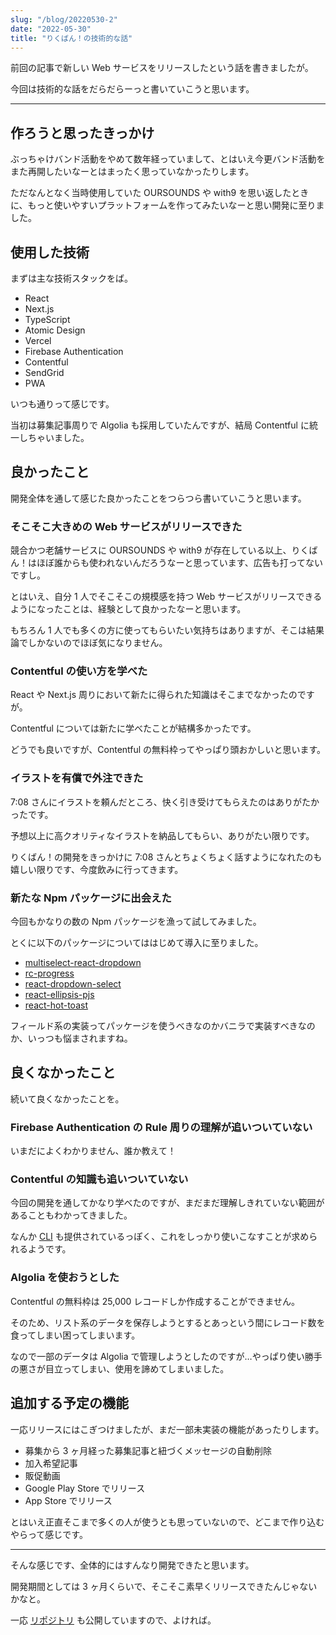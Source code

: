```yaml
---
slug: "/blog/20220530-2"
date: "2022-05-30"
title: "りくばん！の技術的な話"
---
```


前回の記事で新しい Web サービスをリリースしたという話を書きましたが。

今回は技術的な話をだらだらーっと書いていこうと思います。

---

## 作ろうと思ったきっかけ

ぶっちゃけバンド活動をやめて数年経っていまして、とはいえ今更バンド活動をまた再開したいなーとはまったく思っていなかったりします。

ただなんとなく当時使用していた OURSOUNDS や with9 を思い返したときに、もっと使いやすいプラットフォームを作ってみたいなーと思い開発に至りました。

## 使用した技術

まずは主な技術スタックをば。

- React
- Next.js
- TypeScript
- Atomic Design
- Vercel
- Firebase Authentication
- Contentful
- SendGrid
- PWA

いつも通りって感じです。

当初は募集記事周りで Algolia も採用していたんですが、結局 Contentful に統一しちゃいました。

## 良かったこと

開発全体を通して感じた良かったことをつらつら書いていこうと思います。

### そこそこ大きめの Web サービスがリリースできた

競合かつ老舗サービスに OURSOUNDS や with9 が存在している以上、りくばん！はほぼ誰からも使われないんだろうなーと思っています、広告も打ってないですし。

とはいえ、自分 1 人でそこそこの規模感を持つ Web サービスがリリースできるようになったことは、経験として良かったなーと思います。

もちろん 1 人でも多くの方に使ってもらいたい気持ちはありますが、そこは結果論でしかないのでほぼ気になりません。

### Contentful の使い方を学べた

React や Next.js 周りにおいて新たに得られた知識はそこまでなかったのですが。

Contentful については新たに学べたことが結構多かったです。

どうでも良いですが、Contentful の無料枠ってやっぱり頭おかしいと思います。

### イラストを有償で外注できた

7:08 さんにイラストを頼んだところ、快く引き受けてもらえたのはありがたかったです。

予想以上に高クオリティなイラストを納品してもらい、ありがたい限りです。

りくばん！の開発をきっかけに 7:08 さんとちょくちょく話すようになれたのも嬉しい限りです、今度飲みに行ってきます。

### 新たな Npm パッケージに出会えた

今回もかなりの数の Npm パッケージを漁って試してみました。

とくに以下のパッケージについてははじめて導入に至りました。

- [multiselect-react-dropdown](https://www.npmjs.com/package/multiselect-react-dropdown)
- [rc-progress](https://www.npmjs.com/package/rc-progress)
- [react-dropdown-select](https://www.npmjs.com/package/react-dropdown-select)
- [react-ellipsis-pjs](https://www.npmjs.com/package/react-ellipsis-pjs)
- [react-hot-toast](https://www.npmjs.com/package/react-hot-toast)

フィールド系の実装ってパッケージを使うべきなのかバニラで実装すべきなのか、いっつも悩まされますね。

## 良くなかったこと

続いて良くなかったことを。

### Firebase Authentication の Rule 周りの理解が追いついていない

いまだによくわかりません、誰か教えて！

### Contentful の知識も追いついていない

今回の開発を通してかなり学べたのですが、まだまだ理解しきれていない範囲があることもわかってきました。

なんか [CLI](https://www.contentful.com/developers/docs/tutorials/cli/) も提供されているっぽく、これをしっかり使いこなすことが求められるようです。

### Algolia を使おうとした

Contentful の無料枠は 25,000 レコードしか作成することができません。

そのため、リスト系のデータを保存しようとするとあっという間にレコード数を食ってしまい困ってしまいます。

なので一部のデータは Algolia で管理しようとしたのですが…やっぱり使い勝手の悪さが目立ってしまい、使用を諦めてしまいました。

## 追加する予定の機能

一応リリースにはこぎつけましたが、まだ一部未実装の機能があったりします。

- 募集から 3 ヶ月経った募集記事と紐づくメッセージの自動削除
- 加入希望記事
- 販促動画
- Google Play Store でリリース
- App Store でリリース

とはいえ正直そこまで多くの人が使うとも思っていないので、どこまで作り込むやらって感じです。

---

そんな感じです、全体的にはすんなり開発できたと思います。

開発期間としては 3 ヶ月くらいで、そこそこ素早くリリースできたんじゃないかなと。

一応 [リポジトリ](https://github.com/piro0919/recban) も公開していますので、よければ。
